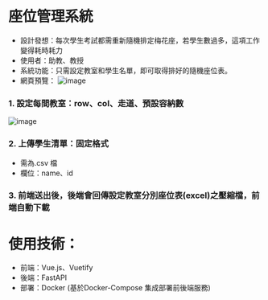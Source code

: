 # 座位管理系統

- 設計發想：每次學生考試都需重新隨機排定梅花座，若學生數過多，這項工作變得耗時耗力
- 使用者：助教、教授
- 系統功能：只需設定教室和學生名單，即可取得排好的隨機座位表。
- 網頁預覽：
  ![image](https://user-images.githubusercontent.com/32484169/204429909-edf841c7-6266-444b-a444-d277d9eb79e2.png)

### 1. 設定每間教室：row、col、走道、預設容納數

![image](https://user-images.githubusercontent.com/32484169/204430229-8c9bb12b-d89e-4739-95a8-31724c84e125.png)

### 2. 上傳學生清單：固定格式

- 需為.csv 檔
- 欄位：name、id

### 3. 前端送出後，後端會回傳設定教室分別座位表(excel)之壓縮檔，前端自動下載

# 使用技術：
- 前端：Vue.js、Vuetify
- 後端：FastAPI
- 部署：Docker (基於Docker-Compose 集成部署前後端服務)
